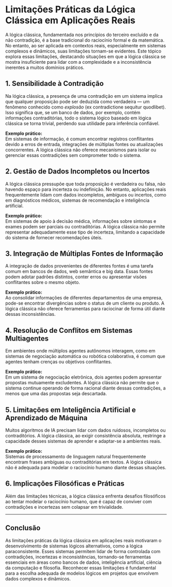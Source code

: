 
# Limitações Práticas da Lógica Clássica em Aplicações Reais

A lógica clássica, fundamentada nos princípios do terceiro excluído e da não contradição, é a base tradicional do raciocínio formal e da matemática. No entanto, ao ser aplicada em contextos reais, especialmente em sistemas complexos e dinâmicos, suas limitações tornam-se evidentes. Este tópico explora essas limitações, destacando situações em que a lógica clássica se mostra insuficiente para lidar com a complexidade e a inconsistência inerentes a muitos domínios práticos.

## 1. **Sensibilidade à Contradição**

Na lógica clássica, a presença de uma contradição em um sistema implica que qualquer proposição pode ser deduzida como verdadeira — um fenômeno conhecido como *explosão* (ex contradictione sequitur quodlibet). Isso significa que, se um banco de dados, por exemplo, contém informações contraditórias, todo o sistema lógico baseado em lógica clássica se torna trivial, perdendo sua utilidade para inferência confiável.

**Exemplo prático:**  
Em sistemas de informação, é comum encontrar registros conflitantes devido a erros de entrada, integrações de múltiplas fontes ou atualizações concorrentes. A lógica clássica não oferece mecanismos para isolar ou gerenciar essas contradições sem comprometer todo o sistema.

## 2. **Gestão de Dados Incompletos ou Incertos**

A lógica clássica pressupõe que toda proposição é verdadeira ou falsa, não havendo espaço para incerteza ou indefinição. No entanto, aplicações reais frequentemente lidam com dados incompletos, ambíguos ou incertos, como em diagnósticos médicos, sistemas de recomendação e inteligência artificial.

**Exemplo prático:**  
Em sistemas de apoio à decisão médica, informações sobre sintomas e exames podem ser parciais ou contraditórias. A lógica clássica não permite representar adequadamente esse tipo de incerteza, limitando a capacidade do sistema de fornecer recomendações úteis.

## 3. **Integração de Múltiplas Fontes de Informação**

A integração de dados provenientes de diferentes fontes é uma tarefa comum em bancos de dados, web semântica e big data. Essas fontes podem adotar padrões distintos, conter erros ou apresentar visões conflitantes sobre o mesmo objeto.

**Exemplo prático:**  
Ao consolidar informações de diferentes departamentos de uma empresa, pode-se encontrar divergências sobre o status de um cliente ou produto. A lógica clássica não oferece ferramentas para raciocinar de forma útil diante dessas inconsistências.

## 4. **Resolução de Conflitos em Sistemas Multiagentes**

Em ambientes onde múltiplos agentes autônomos interagem, como em sistemas de negociação automática ou robótica colaborativa, é comum que agentes tenham crenças ou objetivos conflitantes.

**Exemplo prático:**  
Em um sistema de negociação eletrônica, dois agentes podem apresentar propostas mutuamente excludentes. A lógica clássica não permite que o sistema continue operando de forma racional diante dessas contradições, a menos que uma das propostas seja descartada.

## 5. **Limitações em Inteligência Artificial e Aprendizado de Máquina**

Muitos algoritmos de IA precisam lidar com dados ruidosos, incompletos ou contraditórios. A lógica clássica, ao exigir consistência absoluta, restringe a capacidade desses sistemas de aprender e adaptar-se a ambientes reais.

**Exemplo prático:**  
Sistemas de processamento de linguagem natural frequentemente encontram frases ambíguas ou contraditórias em textos. A lógica clássica não é adequada para modelar o raciocínio humano diante dessas situações.

## 6. **Implicações Filosóficas e Práticas**

Além das limitações técnicas, a lógica clássica enfrenta desafios filosóficos ao tentar modelar o raciocínio humano, que é capaz de conviver com contradições e incertezas sem colapsar em trivialidade.

---

## **Conclusão**

As limitações práticas da lógica clássica em aplicações reais motivaram o desenvolvimento de sistemas lógicos alternativos, como a lógica paraconsistente. Esses sistemas permitem lidar de forma controlada com contradições, incertezas e inconsistências, tornando-se ferramentas essenciais em áreas como bancos de dados, inteligência artificial, ciência da computação e filosofia. Reconhecer essas limitações é fundamental para a escolha adequada de modelos lógicos em projetos que envolvem dados complexos e dinâmicos.
```
